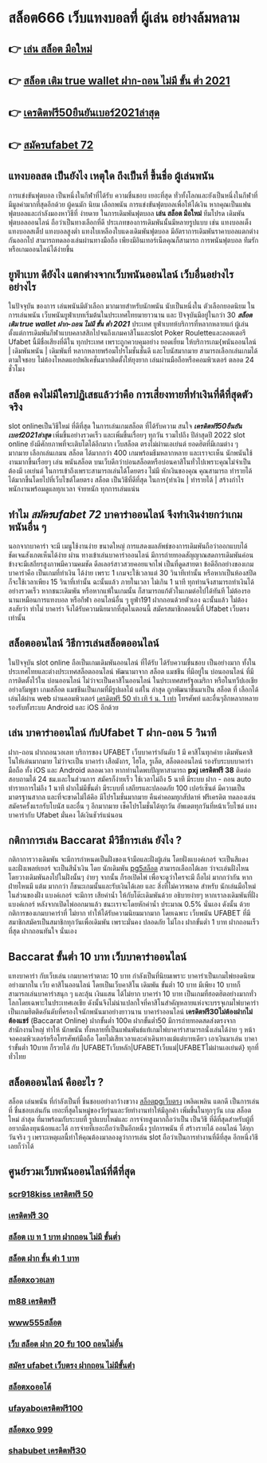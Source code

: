 # สล็อต666  เว็บแทงบอลที่ ผู้เล่น  อย่างล้มหลาม

## 👉 [เล่น สล็อต มือใหม่](https://member.mabet.net/?action=login)
## 👉 [สล็อต เติม true wallet ฝาก-ถอน ไม่มี ขั้น ต่ำ 2021](https://member.mabet.net/?action=login)
## 👉 [เครดิตฟรี50ยืนยันเบอร์2021ล่าสุด](https://mabet.net/credit-free-50/)
## 👉 [สมัครufabet 72](https://mabet.net/credit-free-100/)

##  แทงบอลสด   เป็นยังไง เหตุใด ถึงเป็นที่ ขึ้นชื่อ ผู้เล่นพนัน 

 การแข่งขันฟุตบอล เป็นหนึ่งในกีฬาที่ได้รับ ความชื่นชอบ  เยอะที่สุด ทั่วทั้งโลกและยังเป็นหนึ่งในกีฬาที่ มีมูลค่ามากที่สุดอีกด้วย ผู้คนมัก นิยม เลือกพนัน การแข่งขันฟุตบอลเพื่อให้ได้เงิน หากคุณเป็นแฟนฟุตบอลและกำลังมองหาวิธีที่ ง่ายดาย ในการเดิมพันฟุตบอล **เล่น สล็อต มือใหม่**   ทีมโปรด เดิมพันฟุตบอลออนไลน์ ถือว่าเป็นทางเลือกที่ดี ประเภทของการเดิมพันนั้นมีหลายรูปแบบ เช่น แทงบอลเต็ง แทงบอลสเต็ป แทงบอลสูงต่ำ แทงใบเหลืองใบแดงเดิมพันฟุตบอล มีอัตราการเดิมพันราคาบอลแตกต่างกันออกไป สามารถทดลองเล่นผ่านทางมือถือ เพียงมีอินเทอร์เน็ตคุณก็สามารถ การพนันฟุตบอล ทีมรัก หรือเกมออนไลน์ได้ง่ายขึ้น


## ยูฟ่าเบท ดียังไง แตกต่างจากเว็บพนันออนไลน์ เว็บอื่นอย่างไรอย่างไร

ในปัจจุบัน ของการ เล่นพนันมีตัวเลือก มากมายสำหรับนักพนัน  นับเป็นหนึ่งใน ตัวเลือกยอดนิยม ในการเล่นพนัน เว็บพนันยูฟ่าเบทเริ่มต้นในประเทศไทยมายาวนาน และ ปัจจุบันมีอยู่ในกว่า 30 ***สล็อต เติม true wallet ฝาก-ถอน ไม่มี ขั้น ต่ำ 2021*** ประเทศ ยูฟ่าเบทห้บริการที่หลากหลายแก่ ผู้เล่นตั้งแต่การเดิมพันกีฬาแบบคลาสสิกไปจนถึงเกมคาสิโนและslot  Poker  Rouletteและลอตเตอรี  Ufabet นี้มีชื่อเสียงที่ดีใน ทุกประเทศ เพราะถูกควบคุมอย่าง ยอดเยี่ยม ให้บริการเกม{พนันออนไลน์ | เดิมพันพนัน | เดิมพันที่ หลากหลายพร้อมโปรโมชั่นชั้นดี และโบนัสมากมาย สามารถเลือกเล่นเกมได้ตามใจชอบ  ไม่ต้องโหลดแอปพลิเคชั่นมากติดตั้งให้ยุงยาก เล่นผ่านมือถือหรือคอมพิวเตอร์ ตลอด 24 ชั่วโมง 


## สล็อต  คงไม่มีใครปฏิเสธแล้วว่าคือ การเสี่ยงทายที่ทำเงินที่ดีที่สุดตัวจริง

 slot onlineเป็นวิธีใหม่  ที่ดีที่สุด ในการเล่นเกมสล็อต ที่ได้รับความ สนใจ  ***เครดิตฟรี50ยืนยันเบอร์2021ล่าสุด*** เพิ่มขึ้นอย่างรวดเร็ว และเพิ่มขึ้นเรื่อยๆ ทุกวัน รวมไปถึง ปีล่าสุดปี 2022 slot online ยังมีศักยภาพที่จะเติบโตได้อีกมาก เว็บสล็อต ตรงไม่ผ่านเอเย่นต์  ยอดฮิตที่มีเกมต่าง ๆ มากมาย เลือกเล่นเกมน สล็อต ได้มากกว่า 400 เกมพร้อมธีมหลากหลาย และเราจะเห็น นักพนันใช้งานมากขึ้นเรื่อยๆ เล่น พนันสล็อต บนเว็บดีกว่าบ่อนสล็อตหรือบ่อนคาสิโนทั่วไปเพราะคุณไม่จำเป็นต้องมี เอเย่นต์ ในการเข้าถึงเพราะสามารถเล่นได้โดยตรง ไม่มี หักเงินของคุณ คุณสามารถ ทำรายได้ ได้มากขึ้นโดยไปที่เว็บไซต์โดยตรง สล็อต เป็นวิธีที่ดีที่สุด ในการ{ทำเงิน | ทำรายได้ | สร้างกำไร พนักงานพร้อมดูแลทุกเวลา จ่ายหนัก ทุกการเล่นแน่น

## ทำไม ***สมัครufabet 72*** บาคาร่าออนไลน์  จึงทำเงินง่ายกว่าเกมพนันอื่น ๆ 

นอกจากบาคาร่า จะมี  เมนูใช้งานง่าย  ขนาดใหญ่ การแสดงผลลัพธ์ของการเดิมพันถือว่าออกแบบได้ชัดเจนสังเกตเห็นได้ง่าย ผ่าน  ทางเข้าเล่นบาคาร่าออนไลน์   มีการถ่ายทอดสัญญาณสดการเดิมพันค่อนข้างจะมีเสถียรสูงภาพมีความคมชัด ดีลเลอร์สาวสวยคอยแจกไพ่ เป็นที่ดูดสายตา ข้อดีอีกอย่างของเกมบาคาร่าคือ เป็นเกมที่ทำเงิน  ได้ง่าย  เพราะ 1 เกมจะใช้เวลาแต่ 30 วินาทีเท่านั้น หรือหากเป็นห้องสปีด ก็จะใช้เวลาเพียง 15  วินาที่เท่านั้น  ฉะนั้นแล้ว  ภายในเวลา ไม่เกิน 1 นาที ทุกท่านจึงสามารถทำเงินได้อย่างรวดเร็ว หากชนะเดิมพัน หรือหากแพ้ในเกมนั้น ก็สามารถแก้ตัวในเกมต่อไปได้ทันที ไม่ต้องรอนานเหมือนการแทงบอล หรือกีฬา ออนไลน์อื่น ๆ ยูฟ่า191 ฝากถอนด้วยตัวเอง ฉะนั้นแล้ว ไม่ต้องสงสัยว่า ทำไม่ บาคาร่า จึงได้รับความนิยมากที่สุดในตอนนี้ สมัครสมาชิกตอนนี้ที่ Ufabet  เว็บตรงเท่านั้น


## สล็อตออนไลน์  วิธีการเล่นสล็อตออนไลน์ 

ในปัจจุบัน  slot online ถือเป็นเกมเดิมพันออนไลน์  ที่ได้รับ ได้รับความชื่นชอบ เป็นอย่างมาก ทั้งในประเทศไทยและต่างประเทศสล็อตออนไลน์ พัฒนามาจาก สล็อต  แมชชีน ที่มีอยู่ใน บ่อนออนไลน์ ที่มีการติดตั้งไว้ใน บ่อนออนไลน์ ไม่ว่าจะเป็นคาสิโนออนไลน์   ในประเทศสหรัฐอเมริกา หรือในทวีปเอเชียอย่างกัมพูชา  เกมสล็อต แมชชีนเป็นเกมที่มีรูปผลไม้ แต่ใน ล่าสุด ถูกพัฒนาขึ้นมาเป็น  สล็อต ที่ เลือกได้ เล่นได้ผ่าน  web  ผ่านคอมพิวเตอร์ [เครดิตฟรี 50 ทำ เทิ ร์ น. 1 เท่า](https://mabet.net/) โทรศัพท์  และอื่นๆอีกหลากหลาย  รองรับทั้งระบบ Android และ iOS อีกด้วย


##  เล่น บาคาร่าออนไลน์  กับUfabet T  ฝาก-ถอน 5 วินาที

ฝาก-ถอน ฝากถอนวอเลท บริการของ UFABET เว็บบาคาร่าอันดับ 1 มี  คาสิโนทุกค่าย เดิมพันคาสิโนให้เล่นมากมาย ไม่ว่าจะเป็น บาคาร่า เสือมังกร, ไฮโล, รูเล็ต, สล็อตออนไลน์ รองรับระบบบาคาร่ามือถือ ทั้ง iOS และ Android ตลอดเวลา หากท่านใดพบปัญหาสามารถ **pxj เครดิตฟรี 38** ติดต่อสอบถามได้ 24 ชม.และในส่วนการ สมัครก็ง่ายเร็ว ใช้เวลาไม่ถึง 5 นาที มีระบบ ฝาก - ถอน auto ทำรายการไม่ถึง 1 นาที  ฝากไม่มีขั้นต่ำ  มีระบบที่ เสถียรและปลอดภัย 100 เปอร์เซ็นต์ มีความเป็น มาตรฐานสากล และที่จะขาดไม่ได้คึอ มีโปรโมชั่นมากมาย   คืนค่าคอมทุกสัปดาห์  ฟรีเครดิต ทดลองเล่น สมัครครั้งแรกรับโบนัส และอื่น ๆ อีกมากมาย เช็คโปรโมชั่นได้ทุกวัน อัพเดตทุกวันที่หน้าเว็บไซต์ แทงบาคาร่ากับ Ufabet มั่นคง ได้เงินชัวร์แน่นอน


## กติกาการเล่น Baccarat มีวิธีการเล่น ยังไง ?

กติกาการวางเดิมพัน จะมีการกำหนดเป็นฝั่งของเจ้ามือและฝั่งผู้เล่น โดยฝั่งแบงค์เกอร์ จะเป็นสีแดง และฝั่งเพลย์เยอร์ จะเป็นสีน้ำเงิน โดย นักเดิมพัน  [pg5สล็อต](https://mabet.net/) สามารถเลือกได้เลย ว่าจะเล่นฝั่งไหน โดยวางเดิมพันลงไปในฝั่งนั้นๆ ง่ายๆ จากนั้น ก็รอเปิดไพ่ เพื่อจะดูว่าใครจะมี ถือไผ่ มากกว่ากัน หากฝ่ายไหนมี แต้ม มากกว่า ก็ชนะเกมนั้นและรับเงินได้เลย และ  สิ่งที่ไม่ควรพลาด สำหรับ นักเล่นมือใหม่ ในส่วนของฝั่ง แบงค์เกอร์ จะมีการ เสียค่าน้ำ ให้กับโต๊ะเดิมพันด้วย  อธิบายง่ายๆ หากเราลงเดิมพันที่ฝั่ง แบงค์เกอร์ หลังจากเปิดไพ่ออกมาแล้ว ชนะเราจะโดยหักค่าน้ำ ประมาณ 0.5% นั่นเอง  ดังนั้น  ด้วยกติการของเกมบาคาร่าที่ ไม่ยาก ทำให้ได้รับความนิยมมากมาก โดยเฉพาะ เว็บพนัน UFABET ที่มีสมาชิกสมัครเป็นสมาชิกทุกวันเพื่อเดิมพัน เพราะมั่นคง ปลอดภัย ไม่โกง ฝากขั้นต่ำ 1 บาท  ฝากถอนเร็วที่สุด ฝากถอนทันใจ นั่นเอง

##  Baccarat ขั้นต่ำ 10 บาท เว็บบาคาร่าออนไลน์ 

แทงบาคาร่า กับเว็บเล่น เกมบาคาร่าตาละ 10 บาท กำลังเป็นที่นิยมเพราะ บาคาร่าเป็นเกมไพ่ยอดนิยมอย่างมากใน เว็บ คาสิโนออนไลน์ โดยเป็นเว็บคาสิโน เดิมพัน ขั้นต่ำ 10 บาท มีเพียง 10 บาทก็สามารถเล่นบาคาร่าสนุก ๆ และลุ้น  เงินแสน  ได้ไม่ยาก บาคาร่า 10 บาท เป็นเกมที่ฮอตฮิตอย่างมากทั่วโลกโดยเฉพาะในประเทศเอเชีย ดังนั้นจึงไม่น่าแปลกใจที่คาสิโนสำคัญหลายแห่งจะบรรจุเกมไพ่บาคาร่าเป็นเกมฮิตติดอันดับที่ครองใจนักพนันมาอย่างยาวนาน บาคาร่าออนไลน์ **เครดิตฟรี30ไม่ต้องฝากไม่ต้องแชร์** (Baccarat Online)   ฝากขั้นต่ำ 100ฅ ฝากขั้นต่ำ50  มีการถ่ายทอดสดส่งตรงจาก  สำนักงานใหญ่ ทำให้ นักพนัน  ทั้งหลายที่เป็นแฟนพันธ์แท้เกมไพ่บาคาร่าสามารถนั่งเล่นได้ง่าย ๆ หน้าจอคอมพิวเตอร์หรือโทรศัพท์มือถือ โดยไม่เสียเวลาและค่าเดินทางแม้แต่บาทเดียว เอาเงินมาเล่น บาคาร่าขั้นต่ำ 10บาท ก็รวยได้ กับ |UFABETเว็บหลัก|UFABETเว็บแม่|UFABETไม่ผ่านเอเย่นต์} ทุกที่ ทั่วไทย


## สล็อตออนไลน์ คืออะไร ?

สล็อต   เล่นพนัน ที่กำลังเป็นที่ ชื่นชอบอย่างกว้างขวาง [สล็อตpgเว็บตรง](https://mabet.net/register/)  เพลิดเพลิน   แตกดี  เป็นการเล่นที่ ชื่นชอบเล่นกัน เยอะที่สุดในหมู่ของวัยรุ่นและวัยทำงานทำให้มีลูกค้า เพิ่มขึ้นในทุกๆวัน  เกม สล็อต ใหม่ ล่าสุด ที่มาพร้อมกับระบบที่ รูปแบบใหม่และ การจ่ายสูงมากถือว่าเป็น เป็นวิธี ที่ดีที่สุดสำหรับผู้ที่ อยากมีลงทุนน้อยและได้ การจ่ายที่เยอะถือว่าเป็นอีกหนึ่ง รูปการพนัน ที่ สร้างรายได้ ออนไลน์ ได้ทุกวันจริง ๆ เพราะเหตุผลนี้ทำให้คุณต้องมาลองดูว่าการเล่น slot ถือว่าเป็นการทำงานที่ดีที่สุด อีกหนึ่งวิธีเลยก็ว่าได้

## ศูนย์รวมเว็บพนันออนไลน์ที่ดีที่สุด

### [scr918kiss เครดิตฟรี 50](https://atom.io/themes/สล็อตเว็บตรง%20MABET.net%20สล็อต%20xo%20ฝาก%2020%20รับ100%20008%20สล็อต%20สล็อตแตกหนัก%2020รับ100)
### [เครดิตฟรี 30](https://atom.io/themes/สล็อตเว็บตรง%20MABET.net%20สมัคร%20ufabet%20เว็บตรง%20ทั้งหมด%20008%20สล็อต%20สล็อตแตกหนัก%2020รับ100)
### [สล็อต เบ ท 1 บาท ฝากถอน ไม่มี ขั้นต่ำ](https://atom.io/themes/สล็อตเว็บตรง%20MABET.net%20เครดิตฟรี68ไม่ต้องฝากไม่ต้องแชร์%20008%20สล็อต%20สล็อตแตกหนัก%2020รับ100)
### [สล็อต ฝาก ขั้น ต่ํา 1 บาท](https://atom.io/themes/สล็อตเว็บตรง%20MABET.net%20สล็อต%20เติม%20true%20wallet%20ไม่มี%20ขั้น%20ต่ำ%202021%20008%20สล็อต%20สล็อตแตกหนัก%2020รับ100)
### [สล็อตxoวอเลท](https://atom.io/themes/สล็อตเว็บตรง%20MABET.net%20สล็อต%20xo%20เครดิตฟรี%20100%20ไม่ต้อง%20แชร์2021%20008%20สล็อต%20สล็อตแตกหนัก%2020รับ100)
### [m88 เครดิตฟรี](https://atom.io/themes/สล็อตเว็บตรง%20MABET.net%20เครดิตฟรี%2030%20ไม่ต้องฝาก%20ไม่ต้องแชร์%20แค่สมัคร%202021%20008%20สล็อต%20สล็อตแตกหนัก%2020รับ100)
### [www555สล็อต](https://atom.io/themes/สล็อตเว็บตรง%20MABET.net%20superslot%20เครดิตฟรี%2050%20รับ%20otp%20008%20สล็อต%20สล็อตแตกหนัก%2020รับ100)
### [เว็บ สล็อต ฝาก 20 รับ 100 ถอนไม่อั้น](https://atom.io/themes/สล็อตเว็บตรง%20MABET.net%20kingkongสล็อต%20008%20สล็อต%20สล็อตแตกหนัก%2020รับ100)
### [สมัคร ufabet เว็บตรง ฝากถอน ไม่มีขั้นต่ํา](https://atom.io/themes/สล็อตเว็บตรง%20MABET.net%20แอพสล็อต%20เครดิตฟรี%20ไม่ต้องฝากก่อน%20ไม่ต้องแชร์%20ยืนยันเบอร์โทรศัพท์ล่าสุด%20008%20สล็อต%20สล็อตแตกหนัก%2020รับ100)
### [สล็อตxoออโต้](https://atom.io/themes/สล็อตเว็บตรง%20MABET.net%20v9สล็อต%20008%20สล็อต%20สล็อตแตกหนัก%2020รับ100)
### [ufayaboเครดิตฟรี100](https://atom.io/themes/สล็อตเว็บตรง%20MABET.net%20ทดลองเล่น%20สล็อตpg%20008%20สล็อต%20สล็อตแตกหนัก%2020รับ100)
### [สล็อตxo 999](https://atom.io/themes/สล็อตเว็บตรง%20MABET.net%20สล็อต%20เครดิต%20ฟรี%20100%20ไม่%20ต้อง%20แชร์%202019%20008%20สล็อต%20สล็อตแตกหนัก%2020รับ100)
### [shabubet เครดิตฟรี30](https://atom.io/themes/สล็อตเว็บตรง%20MABET.net%20สล็อต%20ยืนยัน%20otp%20รับเครดิตฟรี%20008%20สล็อต%20สล็อตแตกหนัก%2020รับ100)